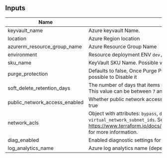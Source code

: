 ## Inputs

| Name | Description | Type | Default | Required |
|------|-------------|------|---------|:--------:|
| keyvault_name | Azure keyvault Name. | `string` | n/a | yes |
| location | Azure Region location | `string` | n/a | yes |
| azurerm_resource_group_name | Azure Resource Group Name | `string` | n/a | yes |
| environment | Resource deployment ENV `dev, tst, prod` | `string` | n/a | yes |
| sku_name | KeyVault SKU Name. Possible values are standard and premium" | `string` | standard | yes |
| purge_protection | Defaults to false, Once Purge Protection has been Enabled it's not possible to Disable it | `bool` | false | yes |
| soft_delete_retention_days | The number of days that items should be retained for once soft-deleted. This value can be between `7` and `90` | `number` | 7 | yes |
| public_network_access_enabled | Whether public network access is allowed for this Key Vault. Defaults to true | `bool` | true | yes |
| network_acls | Object with attributes: `bypass`, `default_action`, `ip_rules`, `virtual_network_subnet_ids`. Set to `null` to disable. See https://www.terraform.io/docs/providers/azurerm/r/key_vault.html#bypass for more information. | `object` | true | yes |
| diag_enabled | Enabled diagnostic settings for KV | `bool` | false | yes | 
| log_analytics_name | Azure log analytics name (depends on var diag_enabled ) | `string` | n/a | no |

